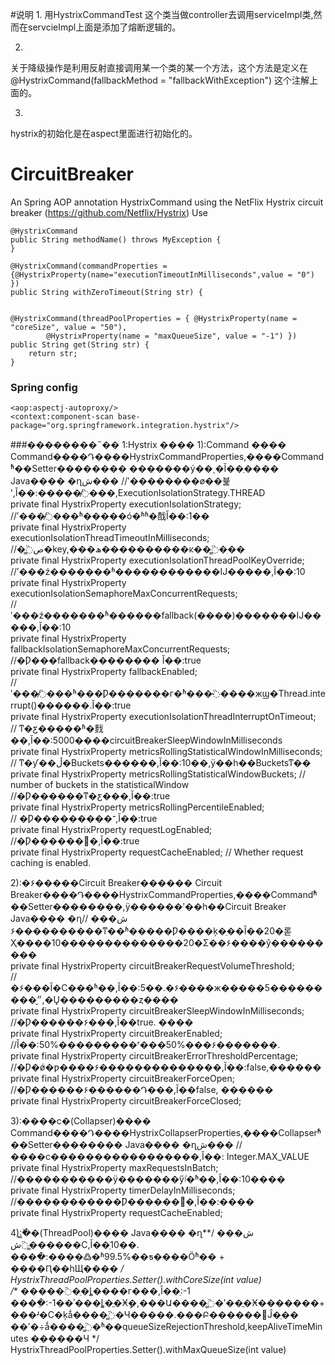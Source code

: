 #说明
1.
用HystrixCommandTest 这个类当做controller去调用serviceImpl类,然而在servcieImpl上面是添加了熔断逻辑的。

2.
关于降级操作是利用反射直接调用某一个类的某一个方法，这个方法是定义在
@HystrixCommand(fallbackMethod = "fallbackWithException")
这个注解上面的。

3.
hystrix的初始化是在aspect里面进行初始化的。




# CircuitBreaker
An Spring AOP annotation HystrixCommand using the NetFlix Hystrix circuit breaker (https://github.com/Netflix/Hystrix)
Use

    
    @HystrixCommand
    public String methodName() throws MyException {
    }
    
    @HystrixCommand(commandProperties = {@HystrixProperty(name="executionTimeoutInMilliseconds",value = "0") })
	public String withZeroTimeout(String str) {
	
	
	@HystrixCommand(threadPoolProperties = { @HystrixProperty(name = "coreSize", value = "50"),
			@HystrixProperty(name = "maxQueueSize", value = "-1") })
	public String get(String str) {
		return str;
	}

### Spring config
<?xml version="1.0" encoding="UTF-8"?>
<beans xmlns="http://www.springframework.org/schema/beans"
	xmlns:context="http://www.springframework.org/schema/context"
	xmlns:aop="http://www.springframework.org/schema/aop"
	xmlns:xsi="http://www.w3.org/2001/XMLSchema-instance"
	xsi:schemaLocation="
		http://www.springframework.org/schema/beans http://www.springframework.org/schema/beans/spring-beans.xsd
		http://www.springframework.org/schema/aop http://www.springframework.org/schema/aop/spring-aop.xsd
		http://www.springframework.org/schema/context http://www.springframework.org/schema/context/spring-context.xsd">

	<aop:aspectj-autoproxy/>
	<context:component-scan base-package="org.springframework.integration.hystrix"/>

</beans>

###��������˵��
1:Hystrix ����
1):Command ����
Command����Դ����HystrixCommandProperties,����Commandʱͨ��Setter��������
�������ý��ͺ�Ĭ��ֵ����
Java����  �ղش���
//ʹ��������ø��뷽ʽ,Ĭ��:�����̸߳���,ExecutionIsolationStrategy.THREAD  
private final HystrixProperty<ExecutionIsolationStrategy> executionIsolationStrategy;   
//ʹ���̸߳���ʱ�����ó�ʱʱ�䣬Ĭ��:1��  
private final HystrixProperty<Integer> executionIsolationThreadTimeoutInMilliseconds;   
//�̳߳ص�key,���ھ����������ĸ��̳߳�ִ��  
private final HystrixProperty<String> executionIsolationThreadPoolKeyOverride;   
//ʹ���ź�������ʱ������������Ĳ�����,Ĭ��:10  
private final HystrixProperty<Integer> executionIsolationSemaphoreMaxConcurrentRequests;  
//ʹ���ź�������ʱ������fallback(����)�������Ĳ�����,Ĭ��:10  
private final HystrixProperty<Integer> fallbackIsolationSemaphoreMaxConcurrentRequests;   
//�Ƿ���fallback�������� Ĭ��:true   
private final HystrixProperty<Boolean> fallbackEnabled;   
// ʹ���̸߳���ʱ���Ƿ������ִ�г�ʱ���̵߳����жϣ�Thread.interrupt()������.Ĭ��:true  
private final HystrixProperty<Boolean> executionIsolationThreadInterruptOnTimeout;   
// ͳ�ƹ�����ʱ�䴰��,Ĭ��:5000����circuitBreakerSleepWindowInMilliseconds  
private final HystrixProperty<Integer> metricsRollingStatisticalWindowInMilliseconds;  
// ͳ�ƴ��ڵ�Buckets������,Ĭ��:10��,ÿ��һ��Bucketsͳ��  
private final HystrixProperty<Integer> metricsRollingStatisticalWindowBuckets; // number of buckets in the statisticalWindow  
//�Ƿ������ͳ�ƹ���,Ĭ��:true  
private final HystrixProperty<Boolean> metricsRollingPercentileEnabled;   
// �Ƿ���������־,Ĭ��:true  
private final HystrixProperty<Boolean> requestLogEnabled;   
//�Ƿ������󻺴�,Ĭ��:true  
private final HystrixProperty<Boolean> requestCacheEnabled; // Whether request caching is enabled.  
 
2):�۶�����Circuit Breaker������
Circuit Breaker����Դ����HystrixCommandProperties,����Commandʱͨ��Setter��������,ÿ������ʹ��һ��Circuit Breaker
Java����  �ղش���
// �۶���������ͳ��ʱ�����Ƿ����ķ�ֵ��Ĭ��20�롣Ҳ����10��������������20�Σ��۶����ŷ���������  
private final HystrixProperty<Integer> circuitBreakerRequestVolumeThreshold;   
//�۶���Ĭ�Ϲ���ʱ��,Ĭ��:5��.�۶����ж�����5���������״̬,�Ų���������ȥ����  
private final HystrixProperty<Integer> circuitBreakerSleepWindowInMilliseconds;   
//�Ƿ������۶���,Ĭ��true. ����  
private final HystrixProperty<Boolean> circuitBreakerEnabled;   
//Ĭ��:50%���������ʳ���50%���۶�������.  
private final HystrixProperty<Integer> circuitBreakerErrorThresholdPercentage;  
//�Ƿ�ǿ�ƿ����۶��������������,Ĭ��:false,������  
private final HystrixProperty<Boolean> circuitBreakerForceOpen;   
//�Ƿ������۶������Դ���,Ĭ��false, ������  
private final HystrixProperty<Boolean> circuitBreakerForceClosed;  
 
3):����ϲ�(Collapser)����
Command����Դ����HystrixCollapserProperties,����Collapserʱͨ��Setter��������
Java����  �ղش���
//����ϲ�����������������,Ĭ��: Integer.MAX_VALUE  
private final HystrixProperty<Integer> maxRequestsInBatch;  
//�����������ÿ�������ӳٵ�ʱ��,Ĭ��:10����  
private final HystrixProperty<Integer> timerDelayInMilliseconds;  
//������������Ƿ������󻺴�,Ĭ��:����  
private final HystrixProperty<Boolean> requestCacheEnabled;  
 
4):�̳߳�(ThreadPool)����
Java����  �ղش���
/** 
�����̳߳ش�С,Ĭ��ֵ10��. 
����ֵ:����߷�ʱ99.5%��ƽ����Ӧʱ�� + ����Ԥ��һЩ���� 
*/  
HystrixThreadPoolProperties.Setter().withCoreSize(int value)  
/** 
�����߳�ֵ�ȴ����г���,Ĭ��ֵ:-1 
����ֵ:-1��ʾ���ȴ�ֱ�Ӿܾ�,���Ա����̳߳�ʹ��ֱ�Ӿ�������+ ���ʴ�С�ķǻ����̳߳�Ч�����.���Բ������޸Ĵ�ֵ�� 
��ʹ�÷ǻ����̳߳�ʱ��queueSizeRejectionThreshold,keepAliveTimeMinutes ������Ч 
*/  
HystrixThreadPoolProperties.Setter().withMaxQueueSize(int value)  

